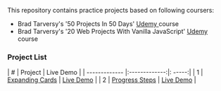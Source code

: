 This repository contains practice projects based on following coursers:

- Brad Tarversy's '50 Projects In 50 Days' [Udemy ](https://www.udemy.com/course/50-projects-50-days/) course
- Brad Tarversy's '20 Web Projects With Vanilla JavaScript' [Udemy](https://www.udemy.com/course/web-projects-with-vanilla-javascript/) course

### Project List

| #        | Project           | Live Demo  |
| ------------- |:-------------:|: -----:|
| 1 | [Expanding Cards](https://github.com/andrei-musnikov/50p50d/tree/master/01_expanding_cards) | [Live Demo](https://expanding-cards-eta.vercel.app/) |
| 2 | [Progress Steps](https://github.com/andrei-musnikov/50p50d/tree/master/02_progress_steps) | [Live Demo](https://progress-steps-one.vercel.app/) |
